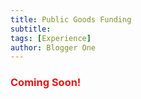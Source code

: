 ```yaml
---
title: Public Goods Funding
subtitle:
tags: [Experience]
author: Blogger One
---
```


### <span style="color: #e81313">Coming Soon!</span>

<!-- {% include image.html img="" lightbox="true" alt="Alt for image" caption="Your data feeds your intelligent profiles, which you share with businesses for services and money" %} -->
